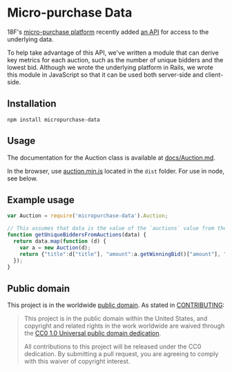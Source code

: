 # Micro-purchase Data

18F's [micro-purchase platform](https://micropurchase.18f.gov) recently added [an API](https://pages.18f.gov/micropurchase-api-docs/) for access to the underlying data.

To help take advantage of this API, we've written a module that can derive key metrics for each auction, such as the number of unique bidders and the lowest bid. Although we wrote the underlying platform in Rails, we wrote this module in JavaScript so that it can be used both server-side and client-side.

## Installation

`npm install micropurchase-data`

## Usage

The documentation for the Auction class is available at [docs/Auction.md](docs/Auction.md).

In the browser, use [auction.min.js](dist/auction.min.js) located in the `dist` folder. For use in node, see below.

## Example usage

``` js
var Auction = require('micropurchase-data').Auction;

// This assumes that data is the value of the `auctions` value from the /auctions endpoint  
function getUniqueBiddersFromAuctions(data) {
  return data.map(function (d) {
    var a = new Auction(d);
    return {"title":d["title"], "amount":a.getWinningBid()["amount"], "uniqueBidders": a.getUniqueBidders().length}
  });
}
```

## Public domain

This project is in the worldwide [public domain](LICENSE.md). As stated in [CONTRIBUTING](CONTRIBUTING.md):

> This project is in the public domain within the United States, and copyright and related rights in the work worldwide are waived through the [CC0 1.0 Universal public domain dedication](https://creativecommons.org/publicdomain/zero/1.0/).
>
> All contributions to this project will be released under the CC0 dedication. By submitting a pull request, you are agreeing to comply with this waiver of copyright interest.
